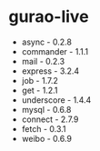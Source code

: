 gurao-live
==========


* async - 0.2.8
* commander - 1.1.1
* mail - 0.2.3
* express - 3.2.4
* job - 1.7.2
* get - 1.2.1
* underscore - 1.4.4
* mysql - 0.6.8
* connect - 2.7.9
* fetch - 0.3.1
* weibo - 0.6.9